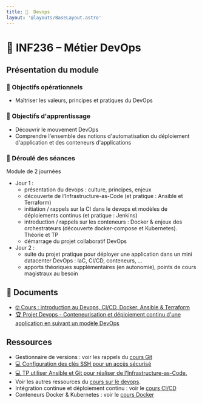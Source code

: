 ```yaml
---
title: 󱃾  Devops
layout: '@layouts/BaseLayout.astro'
---
```


# 󱃾  INF236 – Métier DevOps 

## Présentation du module

### 🎯 Objectifs opérationnels 

- Maîtriser les valeurs, principes et pratiques du DevOps 

### 🎯 Objectifs d'apprentissage 

- Découvrir le mouvement DevOps  
- Comprendre l'ensemble des notions d'automatisation du déploiement d'application et des conteneurs d'applications

### 📅 Déroulé des séances

Module de 2 journées

- Jour 1 :
  - présentation du devops : culture, principes, enjeux
  - découverte de l’Infrastructure-as-Code (et pratique : Ansible et Terraform)
  - initiation / rappels sur la CI dans le devops et modèles de déploiements continus (et pratique : Jenkins) 
  - introduction / rappels sur les conteneurs : Docker & enjeux des orchestrateurs (découverte docker-compose et Kubernetes). Théorie et TP
  - démarrage du projet collaboratif DevOps
- Jour 2 :
  - suite du projet pratique pour déployer une application dans un mini datacenter DevOps : IaC, CI/CD, conteneurs, …
  - apports théoriques supplémentaires (en autonomie), points de cours magistraux au besoin

## 📑 Documents

- [🤓 Cours : introduction au Devops, CI/CD, Docker, Ansible & Terraform](/cesi/b3/devops/cours)
- [🏆 Projet Devops - Conteneurisation et déploiement continu d'une application en suivant un modèle DevOps](/cesi/b3/devops/projet)

## Ressources

- Gestionnaire de versions : voir les rappels du [cours Git](/cours/git)
- [💻 Configuration des clés SSH pour un accès sécurisé](/cours/devops/tp_ssh)
- [💻 TP utiliser Ansible et Git pour réaliser de l'Infrastructure-as-Code.](/cours/git/git-tp-ansible)
- Voir les autres ressources du [cours sur le devops](/cours/devops).
- Intégration continue et déploiement continu : voir le [cours CI/CD](/cours/ci)
- Conteneurs Docker & Kubernetes : voir le [cours Docker](/cours/docker)

